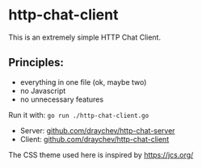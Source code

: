 # http-chat-client

This is an extremely simple HTTP Chat Client.

## Principles:
  - everything in one file (ok, maybe two)
  - no Javascript
  - no unnecessary features

Run it with: `go run ./http-chat-client.go`


- Server: [github.com/draychev/http-chat-server](https://github.com/draychev/http-chat-server)
- Client: [github.com/draychev/http-chat-client](https://github.com/draychev/http-chat-client)

The CSS theme used here is inspired by https://jcs.org/ 
